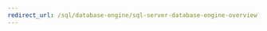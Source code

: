 ```yaml
---
redirect_url: /sql/database-engine/sql-server-database-engine-overview?view=sql-server-2014
---
```

